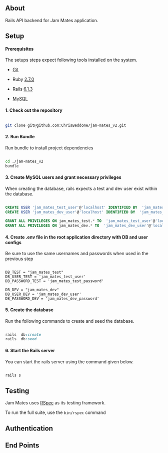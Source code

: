 ## About

Rails API backend for Jam Mates application.


## Setup

  

#### Prerequisites

  

The setups steps expect following tools installed on the system.

  

- [Git](https://git-scm.com/)

- Ruby [2.7.0](https://ruby-doc.org/core-2.7.0/)

 - Rails [6.1.3](https://rubygems.org/gems/rails/versions/6.1.3)

 - [MySQL](https://www.mysql.com/)
 

#### 1. Check out the repository

  

```bash

git clone git@github.com:ChrisBeddome/jam-mates_v2.git

```

  

#### 2. Run Bundle

  Run bundle to install project dependencies

```bash

cd ./jam-mates_v2
bundle

```

  

#### 3. Create MySQL users and grant necessary privileges

When creating the database, rails expects a test and dev user exist within the database.
  

```sql

CREATE USER 'jam_mates_test_user'@'localhost' IDENTIFIED BY  'jam_mates_test_password';
CREATE USER 'jam_mates_dev_user'@'localhost' IDENTIFIED BY  'jam_mates_dev_password';

GRANT ALL PRIVILEGES ON jam_mates_test.* TO  'jam_mates_test_user'@'localhost';
GRANT ALL PRIVILEGES ON jam_mates_dev.* TO  'jam_mates_dev_user'@'localhost';

```

#### 4. Create .env file in the root application directory with DB and user configs

Be sure to use the same usernames and passwords when used in the previous step

```

DB_TEST = "jam_mates_test"
DB_USER_TEST = 'jam_mates_test_user'
DB_PASSWORD_TEST = 'jam_mates_test_password'

DB_DEV = "jam_mates_dev"
DB_USER_DEV = 'jam_mates_dev_user'
DB_PASSWORD_DEV = 'jam_mates_dev_password'

```

#### 5. Create the database

Run the following commands to create and seed the database.

  

```ruby

rails  db:create
rails  db:seed

```  

#### 6. Start the Rails server

  

You can start the rails server using the command given below.

  

```ruby

rails s

```

  

## Testing

  

Jam Mates uses [RSpec](http://rspec.info/) as its testing framework.

  

To run the full suite, use the `bin/rspec` command

  

## Authentication

  

## End Points